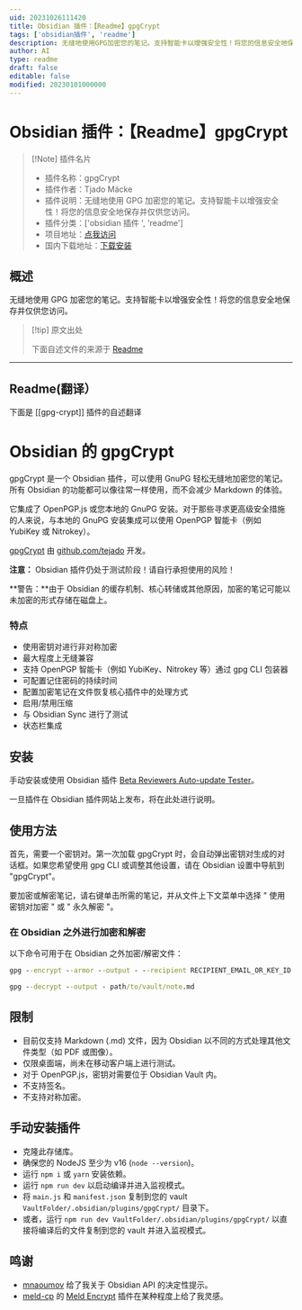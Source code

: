 ```yaml
---
uid: 20231026111420
title: Obsidian 插件：【Readme】gpgCrypt
tags: ['obsidian插件', 'readme']
description: 无缝地使用GPG加密您的笔记。支持智能卡以增强安全性！将您的信息安全地保存并仅供您访问。
author: AI
type: readme
draft: false
editable: false
modified: 20230101000000
---
```


# Obsidian 插件：【Readme】gpgCrypt

> [!Note] 插件名片
> - 插件名称：gpgCrypt
> - 插件作者：Tjado Mäcke
> - 插件说明：无缝地使用 GPG 加密您的笔记。支持智能卡以增强安全性！将您的信息安全地保存并仅供您访问。
> - 插件分类：['obsidian 插件 ', 'readme']
> - 项目地址：[点我访问](https://github.com/tejado/obsidian-gpgCrypt)
> - 国内下载地址：[下载安装](https://pkmer.cn/products/plugin/pluginMarket/?gpg-crypt)

## 概述

无缝地使用 GPG 加密您的笔记。支持智能卡以增强安全性！将您的信息安全地保存并仅供您访问。

> [!tip] 原文出处
>
>下面自述文件的来源于 [Readme](https://ghproxy.net/https://raw.githubusercontent.com/tejado/obsidian-gpgCrypt/main/README.md)

---

## Readme(翻译）

下面是 [[gpg-crypt]] 插件的自述翻译

# Obsidian 的 gpgCrypt

gpgCrypt 是一个 Obsidian 插件，可以使用 GnuPG 轻松无缝地加密您的笔记。所有 Obsidian 的功能都可以像往常一样使用，而不会减少 Markdown 的体验。

它集成了 OpenPGP.js 或您本地的 GnuPG 安装。对于那些寻求更高级安全措施的人来说，与本地的 GnuPG 安装集成可以使用 OpenPGP 智能卡（例如 YubiKey 或 Nitrokey）。

[gpgCrypt](https://github.com/tejado/obsidian-gpgCrypt) 由 [github.com/tejado](https://github.com/tejado) 开发。

**注意：** Obsidian 插件仍处于测试阶段！请自行承担使用的风险！

**警告：**由于 Obsidian 的缓存机制、核心转储或其他原因，加密的笔记可能以未加密的形式存储在磁盘上。

### 特点

- 使用密钥对进行非对称加密
- 最大程度上无缝兼容
- 支持 OpenPGP 智能卡（例如 YubiKey、Nitrokey 等）通过 gpg CLI 包装器
- 可配置记住密码的持续时间
- 配置加密笔记在文件恢复核心插件中的处理方式
- 启用/禁用压缩
- 与 Obsidian Sync 进行了测试
- 状态栏集成

## 安装

手动安装或使用 Obsidian 插件 [Beta Reviewers Auto-update Tester](https://github.com/TfTHacker/obsidian42-brat)。

一旦插件在 Obsidian 插件网站上发布，将在此处进行说明。

## 使用方法

首先，需要一个密钥对。第一次加载 gpgCrypt 时，会自动弹出密钥对生成的对话框。如果您希望使用 gpg CLI 或调整其他设置，请在 Obsidian 设置中导航到 "gpgCrypt"。

要加密或解密笔记，请右键单击所需的笔记，并从文件上下文菜单中选择 " 使用密钥对加密 " 或 " 永久解密 "。

### 在 Obsidian 之外进行加密和解密

以下命令可用于在 Obsidian 之外加密/解密文件：

```cmd
gpg --encrypt --armor --output - --recipient RECIPIENT_EMAIL_OR_KEY_ID path/to/vault/note.md
```

```cmd
gpg --decrypt --output - path/to/vault/note.md
```

## 限制

- 目前仅支持 Markdown (.md) 文件，因为 Obsidian 以不同的方式处理其他文件类型（如 PDF 或图像）。
- 仅限桌面端，尚未在移动客户端上进行测试。
- 对于 OpenPGP.js，密钥对需要位于 Obsidian Vault 内。
- 不支持签名。
- 不支持对称加密。

## 手动安装插件

- 克隆此存储库。
- 确保您的 NodeJS 至少为 v16 (`node --version`)。
- 运行 `npm i` 或 `yarn` 安装依赖。
- 运行 `npm run dev` 以启动编译并进入监视模式。
- 将 `main.js` 和 `manifest.json` 复制到您的 vault `VaultFolder/.obsidian/plugins/gpgCrypt/` 目录下。
- 或者，运行 `npm run dev VaultFolder/.obsidian/plugins/gpgCrypt/` 以直接将编译后的文件复制到您的 vault 并进入监视模式。

## 鸣谢

- [mnaoumov](https://github.com/mnaoumov) 给了我关于 Obsidian API 的决定性提示。
- [meld-cp](https://github.com/meld-cp) 的 [Meld Encrypt](https://github.com/meld-cp/obsidian-encrypt) 插件在某种程度上给了我灵感。



